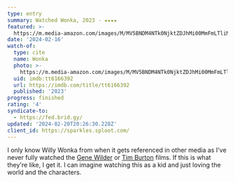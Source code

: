 ```yaml
---
type: entry
summary: Watched Wonka, 2023 - ★★★★
featured: >-
  https://m.media-amazon.com/images/M/MV5BNDM4NTk0NjktZDJhMi00MmFmLTliMzEtN2RkZDY2OTNiMDgzXkEyXkFqcGdeQXVyMTUzMTg2ODkz._V1_SX300.jpg
date: '2024-02-16'
watch-of:
  type: cite
  name: Wonka
  photo: >-
    https://m.media-amazon.com/images/M/MV5BNDM4NTk0NjktZDJhMi00MmFmLTliMzEtN2RkZDY2OTNiMDgzXkEyXkFqcGdeQXVyMTUzMTg2ODkz._V1_SX300.jpg
  uid: imdb:tt6166392
  url: https://imdb.com/title/tt6166392
  published: '2023'
progress: finished
rating: '4'
syndicate-to:
  - https://fed.brid.gy/
updated: '2024-02-20T20:26:30.228Z'
client_id: https://sparkles.sploot.com/
---
```

I only know Willy Wonka from when it gets referenced in other media as I've never fully watched the [Gene Wilder](https://imdb.com/title/tt0067992/) or [Tim Burton](https://imdb.com/title/tt0367594/) films. If this is what they're like, I get it. I can imagine watching this as a kid and just loving the world and the characters.
